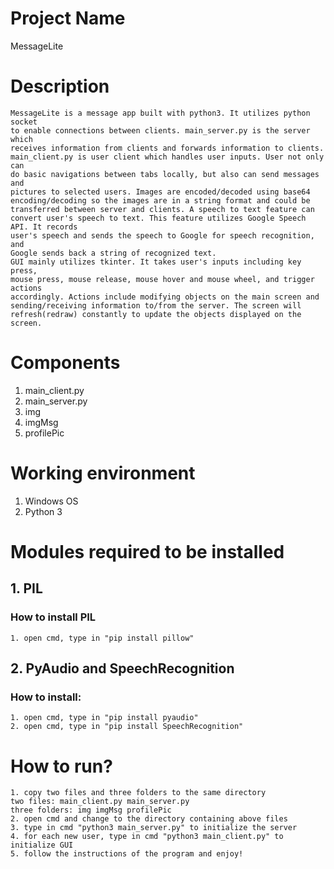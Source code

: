 # Project Name 
MessageLite
# Description
    MessageLite is a message app built with python3. It utilizes python socket 
    to enable connections between clients. main_server.py is the server which 
    receives information from clients and forwards information to clients. 
    main_client.py is user client which handles user inputs. User not only can
    do basic navigations between tabs locally, but also can send messages and 
    pictures to selected users. Images are encoded/decoded using base64
    encoding/decoding so the images are in a string format and could be 
    transferred between server and clients. A speech to text feature can convert user's speech to text. This feature utilizes Google Speech API. It records 
    user's speech and sends the speech to Google for speech recognition, and 
    Google sends back a string of recognized text.
    GUI mainly utilizes tkinter. It takes user's inputs including key press,
    mouse press, mouse release, mouse hover and mouse wheel, and trigger actions
    accordingly. Actions include modifying objects on the main screen and 
    sending/receiving information to/from the server. The screen will refresh(redraw) constantly to update the objects displayed on the screen. 

# Components
1. main_client.py
2. main_server.py
3. img
4. imgMsg
5. profilePic

# Working environment
1. Windows OS
2. Python 3

# Modules required to be installed
## 1. PIL

### How to install PIL
    1. open cmd, type in "pip install pillow"
## 2. PyAudio and SpeechRecognition
### How to install: 
    1. open cmd, type in "pip install pyaudio"
    2. open cmd, type in "pip install SpeechRecognition"

# How to run?
    1. copy two files and three folders to the same directory
	two files: main_client.py main_server.py
	three folders: img imgMsg profilePic
    2. open cmd and change to the directory containing above files 
    3. type in cmd "python3 main_server.py" to initialize the server 
    4. for each new user, type in cmd "python3 main_client.py" to initialize GUI 
    5. follow the instructions of the program and enjoy!


